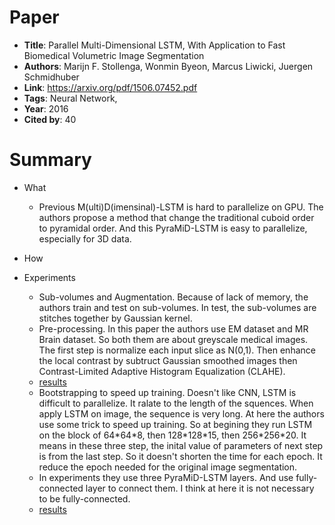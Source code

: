 # Paper

* **Title**: Parallel Multi-Dimensional LSTM, With Application to Fast Biomedical Volumetric Image Segmentation
* **Authors**: Marijn F. Stollenga, Wonmin Byeon, Marcus Liwicki, Juergen Schmidhuber
* **Link**: https://arxiv.org/pdf/1506.07452.pdf
* **Tags**: Neural Network,
* **Year**: 2016
* **Cited by**: 40

# Summary

* What
    * Previous M(ulti)D(imensinal)-LSTM is hard to parallelize on GPU. The authors propose a method that
    change the traditional cuboid order to pyramidal order. And this PyraMiD-LSTM is easy to parallelize,
    especially for 3D data.

* How
  
* Experiments
    * Sub-volumes and Augmentation. Because of lack of memory, the authors train and test on sub-volumes.
    In test, the sub-volumes are stitches together by Gaussian kernel.
    * Pre-processing. In this paper the authors use EM dataset and MR Brain dataset. So both them are about greyscale
    medical images. The first step is normalize each input slice as N(0,1). Then enhance the local contrast by subtruct Gaussian smoothed
    images then Contrast-Limited Adaptive Histogram Equalization (CLAHE).
    * [results](images/preprocessofpyramid.png)
    * Bootstrapping to speed up training. Doesn't like CNN, LSTM is difficult to parallelize. It ralate to the length of the
    squences. When apply LSTM on image, the sequence is very long. At here the authors use some trick to speed up training.
    So at begining they run LSTM on the block of 64\*64\*8, then 128\*128\*15, then 256\*256*20. It means in these three step, the
    inital value of parameters of next step is from the last step. So it doesn't shorten the time for each epoch. It reduce the epoch
    needed for the original image segmentation.
    * In experiments they use three PyraMiD-LSTM layers. And use fully-connected layer to connect them. I think at here it is not
    necessary to be fully-connected.
    * [results](images/resultofpyramid.png)
